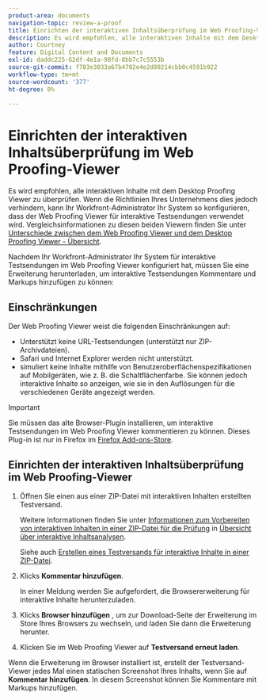 ```yaml
---
product-area: documents
navigation-topic: review-a-proof
title: Einrichten der interaktiven Inhaltsüberprüfung im Web Proofing-Viewer
description: Es wird empfohlen, alle interaktiven Inhalte mit dem Desktop Proofing Viewer zu überprüfen. Wenn die Richtlinien Ihres Unternehmens dies jedoch verhindern, kann Ihr Workfront-Administrator Ihr System so konfigurieren, dass der Web Proofing Viewer für interaktive Testsendungen verwendet wird. Vergleichsinformationen zu diesen beiden Viewern finden Sie unter Unterschiede zwischen dem Web Proofing Viewer und dem Desktop Proofing Viewer - Übersicht.
author: Courtney
feature: Digital Content and Documents
exl-id: daddc225-62df-4e1a-98fd-8bb7c7c5553b
source-git-commit: f783e3033a67b4702e4e2d80214cbb0c4591b922
workflow-type: tm+mt
source-wordcount: '377'
ht-degree: 0%

---
```


# Einrichten der interaktiven Inhaltsüberprüfung im Web Proofing-Viewer

Es wird empfohlen, alle interaktiven Inhalte mit dem Desktop Proofing Viewer zu überprüfen. Wenn die Richtlinien Ihres Unternehmens dies jedoch verhindern, kann Ihr Workfront-Administrator Ihr System so konfigurieren, dass der Web Proofing Viewer für interaktive Testsendungen verwendet wird. Vergleichsinformationen zu diesen beiden Viewern finden Sie unter [Unterschiede zwischen dem Web Proofing Viewer und dem Desktop Proofing Viewer - Übersicht](../../../../review-and-approve-work/proofing/proofing-overview/understand-differences-between-web-viewer.md).

Nachdem Ihr Workfront-Administrator Ihr System für interaktive Testsendungen im Web Proofing Viewer konfiguriert hat, müssen Sie eine Erweiterung herunterladen, um interaktive Testsendungen Kommentare und Markups hinzufügen zu können:

## Einschränkungen

Der Web Proofing Viewer weist die folgenden Einschränkungen auf:

* Unterstützt keine URL-Testsendungen (unterstützt nur ZIP-Archivdateien).
* Safari und Internet Explorer werden nicht unterstützt.
* simuliert keine Inhalte mithilfe von Benutzeroberflächenspezifikationen auf Mobilgeräten, wie z. B. die Schaltflächenfarbe. Sie können jedoch interaktive Inhalte so anzeigen, wie sie in den Auflösungen für die verschiedenen Geräte angezeigt werden.

>[!IMPORTANT]
>
>Sie müssen das alte Browser-Plugin installieren, um interaktive Testsendungen im Web Proofing Viewer kommentieren zu können. Dieses Plug-in ist nur in Firefox im [Firefox Add-ons-Store](https://addons.mozilla.org/en-US/firefox/addon/proofhq-rich-media-review/).

## Einrichten der interaktiven Inhaltsüberprüfung im Web Proofing-Viewer

1. Öffnen Sie einen aus einer ZIP-Datei mit interaktiven Inhalten erstellten Testversand.

   Weitere Informationen finden Sie unter [Informationen zum Vorbereiten von interaktiven Inhalten in einer ZIP-Datei für die Prüfung](../../../../review-and-approve-work/proofing/proofing-overview/interactive-content-proofs.md#howtoprepareaninteractiveziparchive) in [Übersicht über interaktive Inhaltsanalysen](../../../../review-and-approve-work/proofing/proofing-overview/interactive-content-proofs.md).

   Siehe auch [Erstellen eines Testversands für interaktive Inhalte in einer ZIP-Datei](../../../../review-and-approve-work/proofing/creating-proofs-within-workfront/generate-proof-interactive-content.md).

1. Klicks **Kommentar hinzufügen**.

   In einer Meldung werden Sie aufgefordert, die Browsererweiterung für interaktive Inhalte herunterzuladen.

1. Klicks **Browser hinzufügen** , um zur Download-Seite der Erweiterung im Store Ihres Browsers zu wechseln, und laden Sie dann die Erweiterung herunter.
1. Klicken Sie im Web Proofing Viewer auf **Testversand erneut laden**.

Wenn die Erweiterung im Browser installiert ist, erstellt der Testversand-Viewer jedes Mal einen statischen Screenshot Ihres Inhalts, wenn Sie auf **Kommentar hinzufügen**. In diesem Screenshot können Sie Kommentare mit Markups hinzufügen.

 
